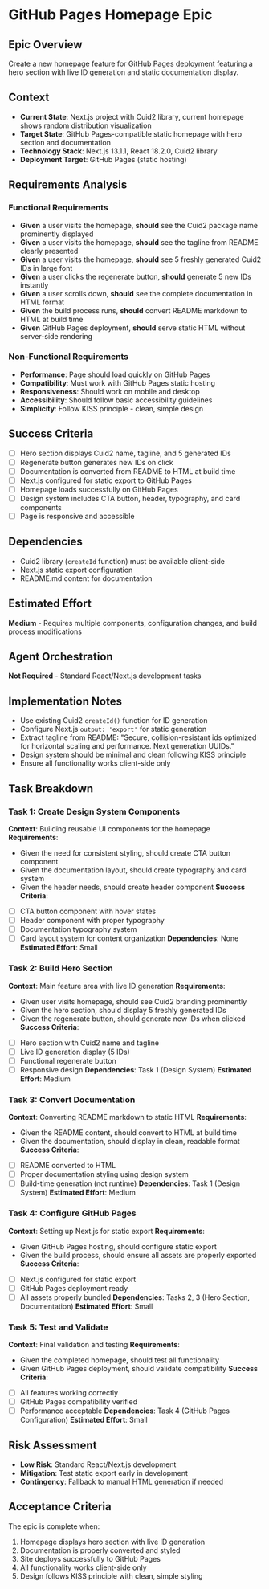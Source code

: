 # GitHub Pages Homepage Epic

## Epic Overview

Create a new homepage feature for GitHub Pages deployment featuring a hero section with live ID generation and static documentation display.

## Context

- **Current State**: Next.js project with Cuid2 library, current homepage shows random distribution visualization
- **Target State**: GitHub Pages-compatible static homepage with hero section and documentation
- **Technology Stack**: Next.js 13.1.1, React 18.2.0, Cuid2 library
- **Deployment Target**: GitHub Pages (static hosting)

## Requirements Analysis

### Functional Requirements

- **Given** a user visits the homepage, **should** see the Cuid2 package name prominently displayed
- **Given** a user visits the homepage, **should** see the tagline from README clearly presented
- **Given** a user visits the homepage, **should** see 5 freshly generated Cuid2 IDs in large font
- **Given** a user clicks the regenerate button, **should** generate 5 new IDs instantly
- **Given** a user scrolls down, **should** see the complete documentation in HTML format
- **Given** the build process runs, **should** convert README markdown to HTML at build time
- **Given** GitHub Pages deployment, **should** serve static HTML without server-side rendering

### Non-Functional Requirements

- **Performance**: Page should load quickly on GitHub Pages
- **Compatibility**: Must work with GitHub Pages static hosting
- **Responsiveness**: Should work on mobile and desktop
- **Accessibility**: Should follow basic accessibility guidelines
- **Simplicity**: Follow KISS principle - clean, simple design

## Success Criteria

- [ ] Hero section displays Cuid2 name, tagline, and 5 generated IDs
- [ ] Regenerate button generates new IDs on click
- [ ] Documentation is converted from README to HTML at build time
- [ ] Next.js configured for static export to GitHub Pages
- [ ] Homepage loads successfully on GitHub Pages
- [ ] Design system includes CTA button, header, typography, and card components
- [ ] Page is responsive and accessible

## Dependencies

- Cuid2 library (`createId` function) must be available client-side
- Next.js static export configuration
- README.md content for documentation

## Estimated Effort

**Medium** - Requires multiple components, configuration changes, and build process modifications

## Agent Orchestration

**Not Required** - Standard React/Next.js development tasks

## Implementation Notes

- Use existing Cuid2 `createId()` function for ID generation
- Configure Next.js `output: 'export'` for static generation
- Extract tagline from README: "Secure, collision-resistant ids optimized for horizontal scaling and performance. Next generation UUIDs."
- Design system should be minimal and clean following KISS principle
- Ensure all functionality works client-side only

## Task Breakdown

### Task 1: Create Design System Components

**Context**: Building reusable UI components for the homepage
**Requirements**:

- Given the need for consistent styling, should create CTA button component
- Given the documentation layout, should create typography and card system
- Given the header needs, should create header component
  **Success Criteria**:
- [ ] CTA button component with hover states
- [ ] Header component with proper typography
- [ ] Documentation typography system
- [ ] Card layout system for content organization
      **Dependencies**: None
      **Estimated Effort**: Small

### Task 2: Build Hero Section

**Context**: Main feature area with live ID generation
**Requirements**:

- Given user visits homepage, should see Cuid2 branding prominently
- Given the hero section, should display 5 freshly generated IDs
- Given the regenerate button, should generate new IDs when clicked
  **Success Criteria**:
- [ ] Hero section with Cuid2 name and tagline
- [ ] Live ID generation display (5 IDs)
- [ ] Functional regenerate button
- [ ] Responsive design
      **Dependencies**: Task 1 (Design System)
      **Estimated Effort**: Medium

### Task 3: Convert Documentation

**Context**: Converting README markdown to static HTML
**Requirements**:

- Given the README content, should convert to HTML at build time
- Given the documentation, should display in clean, readable format
  **Success Criteria**:
- [ ] README converted to HTML
- [ ] Proper documentation styling using design system
- [ ] Build-time generation (not runtime)
      **Dependencies**: Task 1 (Design System)
      **Estimated Effort**: Medium

### Task 4: Configure GitHub Pages

**Context**: Setting up Next.js for static export
**Requirements**:

- Given GitHub Pages hosting, should configure static export
- Given the build process, should ensure all assets are properly exported
  **Success Criteria**:
- [ ] Next.js configured for static export
- [ ] GitHub Pages deployment ready
- [ ] All assets properly bundled
      **Dependencies**: Tasks 2, 3 (Hero Section, Documentation)
      **Estimated Effort**: Small

### Task 5: Test and Validate

**Context**: Final validation and testing
**Requirements**:

- Given the completed homepage, should test all functionality
- Given GitHub Pages deployment, should validate compatibility
  **Success Criteria**:
- [ ] All features working correctly
- [ ] GitHub Pages compatibility verified
- [ ] Performance acceptable
      **Dependencies**: Task 4 (GitHub Pages Configuration)
      **Estimated Effort**: Small

## Risk Assessment

- **Low Risk**: Standard React/Next.js development
- **Mitigation**: Test static export early in development
- **Contingency**: Fallback to manual HTML generation if needed

## Acceptance Criteria

The epic is complete when:

1. Homepage displays hero section with live ID generation
2. Documentation is properly converted and styled
3. Site deploys successfully to GitHub Pages
4. All functionality works client-side only
5. Design follows KISS principle with clean, simple styling
